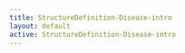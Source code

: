 ```yaml
---
title: StructureDefinition-Disease-intro
layout: default
active: StructureDefinition-Disease-intro
---
```


